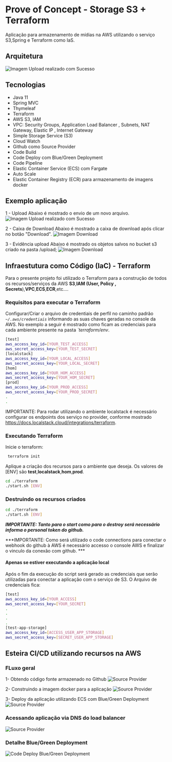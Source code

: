 # Prove of Concept - Storage S3 + Terraform
Aplicação para armazenamento de mídias na AWS utilizando o serviço S3,Spring e Terraform como IaS.


## Arquitetura 
![Imagem Upload realizado com Sucesso](https://github.com/maiconsa/app-storage-aws-s3-terrafom/blob/main/images/devops-aws/app-storage-aws-arch.png)


## Tecnologias 
- Java 11
- Spring MVC 
- Thymeleaf
- Terraform
- AWS S3, IAM
- VPC: Security Groups, Application Load Balancer , Subnets, NAT Gateway, Elastic IP , Internet Gateway
- Simple Storage Service (S3)
- Cloud Watch
- Github como Source Provider
- Code Build
- Code Deploy com Blue/Green Deployment
- Code Pipeline
- Elastic Container Service (ECS) com Fargate
- Auto Scale
- Elastic Container Registry (ECR) para armazenamento de imagens docker


## Exemplo aplicação
	
1 - Upload
Abaixo é mostrado o envio de um novo arquivo.
![Imagem Upload realizado com Sucesso](https://github.com/maiconsa/app-storage-aws-s3-terrafom/blob/main/images/app-storage-success-upload.png)

2 - Caixa de Download
Abaixo é mostrado a caixa de download após clicar no botão "Download".
![Imagem Download](https://github.com/maiconsa/app-storage-aws-s3-terrafom/blob/main/images/app-storage-download.png)

3 - Evidência upload
Abaixo é mostrado os objetos salvos no bucket s3 criado na pasta /upload;
![Imagem Download](https://github.com/maiconsa/app-storage-aws-s3-terrafom/blob/main/images/objects-bucket.png)



## Infraestutura como Código (IaC) - Terraform

Para o presente projeto foi utilizado o Terraform para a construção de todos os recursos/serviços da AWS  **S3**,**IAM (User,  Policy , Secrets**),**VPC**,**ECS**,**ECR**,etc....

### Requisitos para executar o Terraform
 Configurar/Criar  o arquivo de credentiais de perfil  no caminho padrão *`~/.aws/credentiais`* informando as suas chaves geradas no console da AWS. No exemplo a seguir é mostrado como ficam as credenciais para cada ambiente presente na pasta *`terraform/env*.

```bash
[test]
aws_access_key_id=[YOUR_TEST_ACCESS]
aws_secret_access_key=[YOUR_TEST_SECRET]
[localstack]
aws_access_key_id=[YOUR_LOCAL_ACCESS]
aws_secret_access_key=[YOUR_LOCAL_SECRET]
[hom]
aws_access_key_id=[YOUR_HOM_ACCESS]
aws_secret_access_key=[YOUR_HOM_SECRET]
[prod]
aws_access_key_id=[YOUR_PROD_ACCESS]
aws_secret_access_key=[YOUR_PROD_SECRET]
.
.

```
IMPORTANTE: Para rodar utilizando o ambiente localstack é necessário configurar os endpoints dos serviço no provider, conforme mostrado https://docs.localstack.cloud/integrations/terraform.
### Executando Terraform
 Inicie o terraform:
 
```bash
 terraform init
```
 Aplique  a criação dos recursos para o ambiente que deseja. Os valores de [ENV] são **test**,**localstack**,**hom**,**prod**.
 
```bash
cd ./terraform
./start.sh [ENV]
 ```

### Destruindo os recursos criados
```bash
cd ./terraform
./start.sh [ENV]
 ```

***IMPORTANTE:  Tanto para o start como para o destroy será necessário informa o personal token do github.***

***IMPORTANTE:  Como será utilizado o code connections para conectar o webhook do github à AWS é necessário accesso o console AWS e  finalizar o vinculo da conexão com github.  ***

#### Apenas se estiver executando a aplicação local
Após o fim da execução do script será gerado as credenciais que serão utilizadas para conectar a aplicação com o serviço de S3. O Arquivo de credenciais fica: 	

```bash
[test]
aws_access_key_id=[YOUR_ACCESS]
aws_secret_access_key=[YOUR_SECRET]
.
.
.
.
[test-app-storage]
aws_access_key_id=[ACCESS_USER_APP_STORAGE]
aws_secret_access_key=[SECRET_USER_APP_STORAGE]
 ```
 
## Esteira CI/CD utilizando recursos na AWS

### FLuxo geral
1- Obtendo código fonte armazenado no Github
![Source Provider](https://github.com/maiconsa/app-storage-aws-s3-terrafom/blob/main/images/devops-aws/source-success.png)

2- Construindo a imagem docker para a aplicação 
![Source Provider](https://github.com/maiconsa/app-storage-aws-s3-terrafom/blob/main/images/devops-aws/code-build-success.png)

3- Deploy da aplicação utilizando ECS com Blue/Green Deployment
![Source Provider](https://github.com/maiconsa/app-storage-aws-s3-terrafom/blob/main/images/devops-aws/code-deploy-success.png)

### Acessando aplicação via DNS do load balancer
![Source Provider](https://github.com/maiconsa/app-storage-aws-s3-terrafom/blob/main/images/devops-aws/app-running-aws.png)

### Detalhe Blue/Green Deployment
![Code Deploy Blue/Green Deployment](https://github.com/maiconsa/app-storage-aws-s3-terrafom/blob/main/images/devops-aws/code-deploy-blue-green-details.png)



